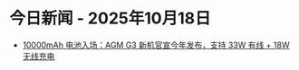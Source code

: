 # 今日新闻 - 2025年10月18日
- [10000mAh 电池入场：AGM G3 新机官宣今年发布，支持 33W 有线 + 18W 无线充电](https://www.ithome.com/0/890/385.htm)
